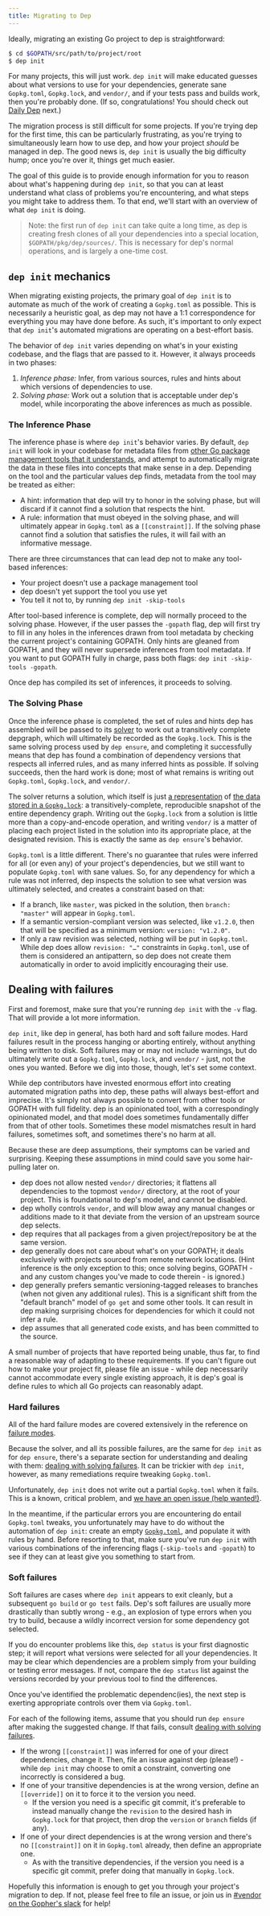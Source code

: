 ```yaml
---
title: Migrating to Dep
---
```


Ideally, migrating an existing Go project to dep is straightforward:

```bash
$ cd $GOPATH/src/path/to/project/root
$ dep init
```

For many projects, this will just work. `dep init` will make educated guesses about what versions to use for your dependencies, generate sane `Gopkg.toml`, `Gopkg.lock`, and `vendor/`, and if your tests pass and builds work, then you're probably done. (If so, congratulations! You should check out [Daily Dep](daily-dep.md) next.)

The migration process is still difficult for some projects. If you're trying dep for the first time, this can be particularly frustrating, as you're trying to simultaneously learn how to use dep, and how your project _should_ be managed in dep. The good news is, `dep init` is usually the big difficulty hump; once you're over it, things get much easier.

The goal of this guide is to provide enough information for you to reason about what's happening during `dep init`, so that you can at least understand what class of problems you're encountering, and what steps you might take to address them. To that end, we'll start with an overview of what `dep init` is doing.

> Note: the first run of `dep init` can take quite a long time, as dep is creating fresh clones of all your dependencies into a special location, `$GOPATH/pkg/dep/sources/`. This is necessary for dep's normal operations, and is largely a one-time cost.

## `dep init` mechanics

When migrating existing projects, the primary goal of `dep init` is to automate as much of the work of creating a `Gopkg.toml` as possible. This is necessarily a heuristic goal, as dep may not have a 1:1 correspondence for everything you may have done before. As such, it's important to only expect that `dep init`'s automated migrations are operating on a best-effort basis.

The behavior of `dep init` varies depending on what's in your existing codebase, and the flags that are passed to it. However, it always proceeds in two phases:

1.  _Inference phase:_ Infer, from various sources, rules and hints about which versions of dependencies to use.
2.  _Solving phase:_ Work out a solution that is acceptable under dep's model, while incorporating the above inferences as much as possible.

### The Inference Phase

The inference phase is where `dep init`'s behavior varies. By default, `dep init` will look in your codebase for metadata files from [other Go package management tools that it understands](https://github.com/golang/dep/tree/master/internal/importers), and attempt to automatically migrate the data in these files into concepts that make sense in a dep. Depending on the tool and the particular values dep finds, metadata from the tool may be treated as either:

* A hint: information that dep will try to honor in the solving phase, but will discard if it cannot find a solution that respects the hint.
* A rule: information that must obeyed in the solving phase, and will ultimately appear in `Gopkg.toml` as a `[[constraint]]`. If the solving phase cannot find a solution that satisfies the rules, it will fail with an informative message.

There are three circumstances that can lead dep not to make any tool-based inferences:

* Your project doesn't use a package management tool
* dep doesn't yet support the tool you use yet
* You tell it not to, by running `dep init -skip-tools`

After tool-based inference is complete, dep will normally proceed to the solving phase. However, if the user passes the `-gopath` flag, dep will first try to fill in any holes in the inferences drawn from tool metadata by checking the current project's containing GOPATH. Only hints are gleaned from GOPATH, and they will never supersede inferences from tool metadata. If you want to put GOPATH fully in charge, pass both flags: `dep init -skip-tools -gopath`.

Once dep has compiled its set of inferences, it proceeds to solving.

### The Solving Phase

Once the inference phase is completed, the set of rules and hints dep has assembled will be passed to its [solver](the-solver.md) to work out a transitively complete depgraph, which will ultimately be recorded as the `Gopkg.lock`. This is the same solving process used by `dep ensure`, and completing it successfully means that dep has found a combination of dependency versions that respects all inferred rules, and as many inferred hints as possible. If solving succeeds, then the hard work is done; most of what remains is writing out `Gopkg.toml`, `Gopkg.lock`, and `vendor/`.

The solver returns a solution, which itself is just [a representation](https://godoc.org/github.com/golang/dep/gps#Solution) of [the data stored in a `Gopkg.lock`](https://godoc.org/github.com/golang/dep#Lock): a transitively-complete, reproducible snapshot of the entire dependency graph. Writing out the `Gopkg.lock` from a solution is little more than a copy-and-encode operation, and writing `vendor/` is a matter of placing each project listed in the solution into its appropriate place, at the designated revision. This is exactly the same as `dep ensure`'s behavior.

`Gopkg.toml` is a little different. There's no guarantee that rules were inferred for all (or even any) of your project's dependencies, but we still want to populate `Gopkg.toml` with sane values. So, for any dependency for which a rule was not inferred, dep inspects the solution to see what version was ultimately selected, and creates a constraint based on that:

* If a branch, like `master`, was picked in the solution, then `branch: "master"` will appear in `Gopkg.toml`.
* If a semantic version-compliant version was selected, like `v1.2.0`, then that will be specified as a minimum version: `version: "v1.2.0"`.
* If only a raw revision was selected, nothing will be put in `Gopkg.toml`. While dep does allow `revision: "…"` constraints in `Gopkg.toml`, use of them is considered an antipattern, so dep does not create them automatically in order to avoid implicitly encouraging their use.

## Dealing with failures

First and foremost, make sure that you're running `dep init` with the `-v` flag. That will provide a lot more information.

`dep init`, like dep in general, has both hard and soft failure modes. Hard failures result in the process hanging or aborting entirely, without anything being written to disk. Soft failures may or may not include warnings, but do ultimately write out a `Gopkg.toml`, `Gopkg.lock`, and `vendor/` - just, not the ones you wanted. Before we dig into those, though, let's set some context.

While dep contributors have invested enormous effort into creating automated migration paths into dep, these paths will always best-effort and imprecise. It's simply not always possible to convert from other tools or GOPATH with full fidelity. dep is an opinionated tool, with a correspondingly opinionated model, and that model does sometimes fundamentally differ from that of other tools. Sometimes these model mismatches result in hard failures, sometimes soft, and sometimes there's no harm at all.

Because these are deep assumptions, their symptoms can be varied and surprising. Keeping these assumptions in mind could save you some hair-pulling later on.

* dep does not allow nested `vendor/` directories; it flattens all dependencies to the topmost `vendor/` directory, at the root of your project. This is foundational to dep's model, and cannot be disabled.
* dep wholly controls `vendor`, and will blow away any manual changes or additions made to it that deviate from the version of an upstream source dep selects.
* dep requires that all packages from a given project/repository be at the same version.
* dep generally does not care about what's on your GOPATH; it deals exclusively with projects sourced from remote network locations. (Hint inference is the only exception to this; once solving begins, GOPATH - and any custom changes you've made to code therein - is ignored.)
* dep generally prefers semantic versioning-tagged releases to branches (when not given any additional rules). This is a significant shift from the "default branch" model of `go get` and some other tools. It can result in dep making surprising choices for dependencies for which it could not infer a rule.
* dep assumes that all generated code exists, and has been committed to the source.

A small number of projects that have reported being unable, thus far, to find a reasonable way of adapting to these requirements. If you can't figure out how to make your project fit, please file an issue - while dep necessarily cannot accommodate every single existing approach, it is dep's goal is define rules to which all Go projects can reasonably adapt.

### Hard failures

All of the hard failure modes are covered extensively in the reference on [failure modes](failure-modes.md).

Because the solver, and all its possible failures, are the same for `dep init` as for `dep ensure`, there's a separate section for understanding and dealing with them: [dealing with solving failures](failure-modes.md#solving-failures). It can be trickier with `dep init`, however, as many remediations require tweaking `Gopkg.toml`.

Unfortunately, `dep init` does not write out a partial `Gopkg.toml` when it fails. This is a known, critical problem, and [we have an open issue (help wanted!)](https://github.com/golang/dep/issues/909).

In the meantime, if the particular errors you are encountering do entail `Gopkg.toml` tweaks, you unfortunately may have to do without the automation of `dep init`: create an empty [`Gopkg.toml`](Gopkg.toml.md), and populate it with rules by hand. Before resorting to that, make sure you've run `dep init` with various combinations of the inferencing flags (`-skip-tools` and `-gopath`) to see if they can at least give you something to start from.

### Soft failures

Soft failures are cases where `dep init` appears to exit cleanly, but a subsequent `go build` or `go test` fails. Dep's soft failures are usually more drastically than subtly wrong - e.g., an explosion of type errors when you try to build, because a wildly incorrect version for some dependency got selected.

If you do encounter problems like this, `dep status` is your first diagnostic step; it will report what versions were selected for all your dependencies. It may be clear which dependencies are a problem simply from your building or testing error messages. If not, compare the `dep status` list against the versions recorded by your previous tool to find the differences.

Once you've identified the problematic dependenc(ies), the next step is exerting appropriate controls over them via `Gopkg.toml`.

For each of the following items, assume that you should run `dep ensure` after making the suggested change. If that fails, consult [dealing with solving failures]().

* If the wrong `[[constraint]]` was inferred for one of your direct dependencies, change it. Then, file an issue against dep (please!) - while `dep init` may choose to omit a constraint, converting one incorrectly is considered a bug.
* If one of your transitive dependencies is at the wrong version, define an `[[override]]` on it to force it to the version you need.
  * If the version you need is a specific git commit, it's preferable to instead manually change the `revision` to the desired hash in `Gopkg.lock` for that project, then drop the `version` or `branch` fields (if any).
* If one of your direct dependencies is at the wrong version and there's no `[[constraint]]` on it in `Gopkg.toml` already, then define an appropriate one.
  * As with the transitive dependencies, if the version you need is a specific git commit, prefer doing that manually in `Gopkg.lock`.

Hopefully this information is enough to get you through your project's migration to dep. If not, please feel free to file an issue, or join us in [#vendor on the Gopher's slack](https://gophers.slack.com/messages/C0M5YP9LN) for help!
